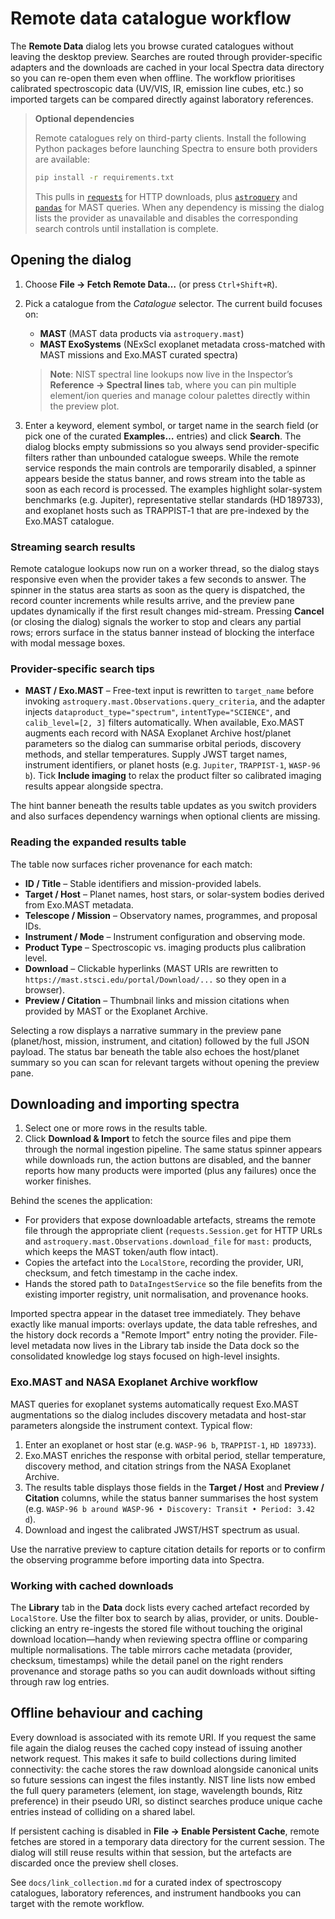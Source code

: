 # Remote data catalogue workflow

The **Remote Data** dialog lets you browse curated catalogues without leaving the
desktop preview. Searches are routed through provider-specific adapters and the
downloads are cached in your local Spectra data directory so you can re-open
them even when offline. The workflow prioritises calibrated spectroscopic data
(UV/VIS, IR, emission line cubes, etc.) so imported targets can be compared
directly against laboratory references.

> **Optional dependencies**
>
> Remote catalogues rely on third-party clients. Install the following Python
> packages before launching Spectra to ensure both providers are available:
>
> ```bash
> pip install -r requirements.txt
> ```
>
> This pulls in [`requests`](https://docs.python-requests.org/) for HTTP
> downloads, plus [`astroquery`](https://astroquery.readthedocs.io/) and
> [`pandas`](https://pandas.pydata.org/) for MAST queries. When any dependency
> is missing the dialog lists the provider as unavailable and disables the
> corresponding search controls until installation is complete.

## Opening the dialog

1. Choose **File → Fetch Remote Data…** (or press `Ctrl+Shift+R`).
2. Pick a catalogue from the *Catalogue* selector. The current build focuses on:
   - **MAST** (MAST data products via `astroquery.mast`)
   - **MAST ExoSystems** (NExScI exoplanet metadata cross-matched with MAST missions and Exo.MAST curated spectra)
   
   > **Note**: NIST spectral line lookups now live in the Inspector’s **Reference → Spectral lines** tab, where you can pin
   > multiple element/ion queries and manage colour palettes directly within the preview plot.
3. Enter a keyword, element symbol, or target name in the search field (or pick
   one of the curated **Examples…** entries) and click **Search**. The dialog
   blocks empty submissions so you always send provider-specific filters rather
   than unbounded catalogue sweeps. While the remote service responds the main
   controls are temporarily disabled, a spinner appears beside the status
   banner, and rows stream into the table as soon as each record is processed.
   The examples highlight solar-system benchmarks (e.g. Jupiter),
   representative stellar standards (HD 189733), and exoplanet hosts such as
   TRAPPIST‑1 that are pre-indexed by the Exo.MAST catalogue.

### Streaming search results

Remote catalogue lookups now run on a worker thread, so the dialog stays
responsive even when the provider takes a few seconds to answer. The spinner in
the status area starts as soon as the query is dispatched, the record counter
increments while results arrive, and the preview pane updates dynamically if the
first result changes mid-stream. Pressing **Cancel** (or closing the dialog)
signals the worker to stop and clears any partial rows; errors surface in the
status banner instead of blocking the interface with modal message boxes.

### Provider-specific search tips

- **MAST / Exo.MAST** – Free-text input is rewritten to `target_name` before
  invoking `astroquery.mast.Observations.query_criteria`, and the adapter injects
  `dataproduct_type="spectrum"`, `intentType="SCIENCE"`, and
  `calib_level=[2, 3]` filters automatically. When available, Exo.MAST augments
  each record with NASA Exoplanet Archive host/planet parameters so the dialog
  can summarise orbital periods, discovery methods, and stellar temperatures.
  Supply JWST target names, instrument identifiers, or planet hosts (e.g.
  `Jupiter`, `TRAPPIST-1`, `WASP-96 b`). Tick **Include imaging** to relax the
  product filter so calibrated imaging results appear alongside spectra.

The hint banner beneath the results table updates as you switch providers and
also surfaces dependency warnings when optional clients are missing.

### Reading the expanded results table

The table now surfaces richer provenance for each match:

* **ID / Title** – Stable identifiers and mission-provided labels.
* **Target / Host** – Planet names, host stars, or solar-system bodies derived
  from Exo.MAST metadata.
* **Telescope / Mission** – Observatory names, programmes, and proposal IDs.
* **Instrument / Mode** – Instrument configuration and observing mode.
* **Product Type** – Spectroscopic vs. imaging products plus calibration level.
* **Download** – Clickable hyperlinks (MAST URIs are rewritten to
  `https://mast.stsci.edu/portal/Download/...` so they open in a browser).
* **Preview / Citation** – Thumbnail links and mission citations when provided
  by MAST or the Exoplanet Archive.

Selecting a row displays a narrative summary in the preview pane (planet/host,
mission, instrument, and citation) followed by the full JSON payload. The status
bar beneath the table also echoes the host/planet summary so you can scan for
relevant targets without opening the preview pane.

## Downloading and importing spectra

1. Select one or more rows in the results table.
2. Click **Download & Import** to fetch the source files and pipe them through
   the normal ingestion pipeline. The same status spinner appears while
   downloads run, the action buttons are disabled, and the banner reports how
   many products were imported (plus any failures) once the worker finishes.

Behind the scenes the application:

* For providers that expose downloadable artefacts, streams the remote file
  through the appropriate client (`requests.Session.get` for HTTP URLs and
  `astroquery.mast.Observations.download_file` for `mast:` products, which keeps
  the MAST token/auth flow intact).
* Copies the artefact into the `LocalStore`, recording the provider, URI,
  checksum, and fetch timestamp in the cache index.
* Hands the stored path to `DataIngestService` so the file benefits from the
  existing importer registry, unit normalisation, and provenance hooks.

Imported spectra appear in the dataset tree immediately. They behave exactly
like manual imports: overlays update, the data table refreshes, and the history
dock records a "Remote Import" entry noting the provider. File-level metadata
now lives in the Library tab inside the Data dock so the consolidated knowledge
log stays focused on high-level insights.

### Exo.MAST and NASA Exoplanet Archive workflow

MAST queries for exoplanet systems automatically request Exo.MAST augmentations
so the dialog includes discovery metadata and host-star parameters alongside the
instrument context. Typical flow:

1. Enter an exoplanet or host star (e.g. `WASP-96 b`, `TRAPPIST-1`,
   `HD 189733`).
2. Exo.MAST enriches the response with orbital period, stellar temperature,
   discovery method, and citation strings from the NASA Exoplanet Archive.
3. The results table displays those fields in the **Target / Host** and
   **Preview / Citation** columns, while the status banner summarises the host
   system (e.g. `WASP-96 b around WASP-96 • Discovery: Transit • Period: 3.42 d`).
4. Download and ingest the calibrated JWST/HST spectrum as usual.

Use the narrative preview to capture citation details for reports or to confirm
the observing programme before importing data into Spectra.

### Working with cached downloads

The **Library** tab in the **Data** dock lists every cached artefact recorded by
`LocalStore`. Use the filter box to search by alias, provider, or units.
Double-clicking an entry re-ingests the stored file without touching the
original download location—handy when reviewing spectra offline or comparing
multiple normalisations. The table mirrors cache metadata (provider, checksum,
timestamps) while the detail panel on the right renders provenance and storage
paths so you can audit downloads without sifting through raw log entries.

## Offline behaviour and caching

Every download is associated with its remote URI. If you request the same file
again the dialog reuses the cached copy instead of issuing another network
request. This makes it safe to build collections during limited connectivity:
the cache stores the raw download alongside canonical units so future sessions
can ingest the files instantly. NIST line lists now embed the full query
parameters (element, ion stage, wavelength bounds, Ritz preference) in their
pseudo URI, so distinct searches produce unique cache entries instead of
colliding on a shared label.

If persistent caching is disabled in **File → Enable Persistent Cache**, remote
fetches are stored in a temporary data directory for the current session. The
dialog will still reuse results within that session, but the artefacts are
discarded once the preview shell closes.

See `docs/link_collection.md` for a curated index of spectroscopy catalogues,
laboratory references, and instrument handbooks you can target with the remote
workflow.
